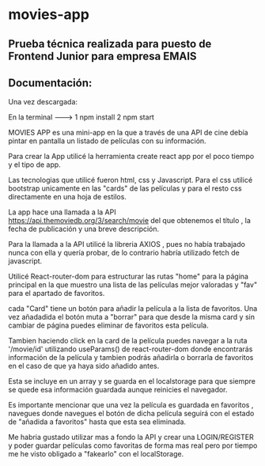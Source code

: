 # movies-app

## Prueba técnica realizada para puesto de Frontend Junior para empresa EMAIS

## Documentación:

Una vez descargada:

En la terminal --->
1 npm install
2 npm start

MOVIES APP es una mini-app en la que a través de una API de cine debía pintar en pantalla un listado de películas con su información.

Para crear la App utilicé la herramienta create react app por el poco tiempo y el tipo de app.

Las tecnologias que utilicé fueron html, css y Javascript.
Para el css utilicé bootstrap unicamente en las "cards" de las películas y para el resto css directamente en una hoja de estilos.

La app hace una llamada a la API https://api.themoviedb.org/3/search/movie del que obtenemos el título , la fecha de publicación y una breve descripción.

Para la llamada a la API utilicé la libreria AXIOS , pues no había trabajado nunca con ella y quería probar, de lo contrario habría utilizado fetch de javascript.

Utilicé React-router-dom para estructurar las rutas "home" para la página principal en la que muestro una lista de las películas mejor valoradas y "fav" para el apartado de favoritos.

cada "Card" tiene un botón para añadir la película a la lista de favoritos.
Una vez añadadida el botón muta a "borrar" para que desde la misma card y sin cambiar de página puedes eliminar de favoritos esta película.

Tambien haciendo click en la card de la película puedes navegar a la ruta '/movie/id' utilizando useParams() de react-router-dom donde encontrarás información de la película y tambien podrás añadirla o borrarla de favoritos en el caso de que ya haya sido añadido antes.

Esta se incluye en un array y se guarda en el localstorage para que siempre se quede esa información guardada aunque reinicies el navegador.

Es importante mencionar que una vez la película es guardada en favoritos , navegues donde navegues el botón de dicha película seguirá con el estado de "añadida a favoritos" hasta que esta sea eliminada.

Me habria gustado utilizar mas a fondo la API y crear una LOGIN/REGISTER y poder guardar películas como favoritas de forma mas real pero por tiempo me he visto obligado a "fakearlo" con el localStorage.
